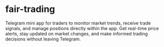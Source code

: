 # fair-trading
Telegram mini app for traders to monitor market trends, receive trade signals, and manage positions directly within the app. Get real-time price alerts, stay updated on market changes, and make informed trading decisions without leaving Telegram.
